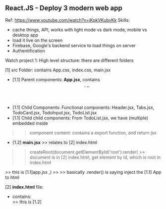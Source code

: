 ## React.JS - Deploy 3 modern web app

Ref: https://www.youtube.com/watch?v=iKpkVKubvKk
Skills: 
- cache things, API, works with light mode vs dark mode, mobile vs desktop app
- load it live on the screen
- Firebase, Google's backend service to load things on server
- Authentification

Watch project 1:
High level structure: there are different folders

[1] src Folder: contains App.css, index.css, main.jsx
- [1.1] Parent components: **App.jsx**, contains <Header/>, <Tabs/>,<TodoList/>, <TodoInput/>
- [1.1] Child Components: Functional components: Header.jsx, Tabs.jsx, TodoCard.jsx, TodoInput.jsx, TodoList.jsx
- [1.1] Child child components: From TodoList.jsx, we have (multiple) <TodoCard/> embedded inside
>> component content: contains a export function, and return jsx
- [1.2] **main.jsx** >> relates to [2] index.html
>> createRoot(document.getElementById('root').render(   >> document is in [2] index.html, get element by id, which is root in index.html
   <StrictMode>
      <App/>   >> this is [1.1]app.jsx
   </StrictMode>,)
>> >> basically .render() is saying inject the [1.1] App to html
  
[2] **index.html** file:
- contains: 
  <div id="root"></div>
  <script type="module" src="/src/main.jsx"></script> >> this is [1.2]





